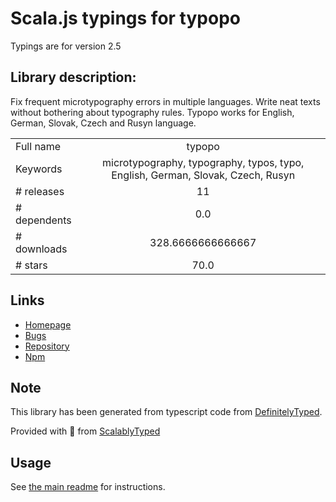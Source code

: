 
# Scala.js typings for typopo

Typings are for version 2.5

## Library description:
Fix frequent microtypography errors in multiple languages. Write neat texts without bothering about typography rules. Typopo works for English, German, Slovak, Czech and Rusyn language.

|                    |                 |
| ------------------ | :-------------: |
| Full name          | typopo |
| Keywords           | microtypography, typography, typos, typo, English, German, Slovak, Czech, Rusyn |
| # releases         | 11 |
| # dependents       | 0.0 |
| # downloads        | 328.6666666666667 |
| # stars            | 70.0 |

## Links
- [Homepage](https://github.com/surfinzap/typopo#readme)
- [Bugs](https://github.com/surfinzap/typopo/issues)
- [Repository](https://github.com/surfinzap/typopo)
- [Npm](https://www.npmjs.com/package/typopo)
    


## Note
This library has been generated from typescript code from [DefinitelyTyped](https://definitelytyped.org).

Provided with :purple_heart: from [ScalablyTyped](https://github.com/oyvindberg/ScalablyTyped)

## Usage
See [the main readme](../../readme.md) for instructions.


